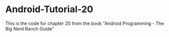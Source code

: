 Android-Tutorial-20
===================

This is the code for chapter 20 from the book "Android Programming - The Big Nerd Ranch Guide"
